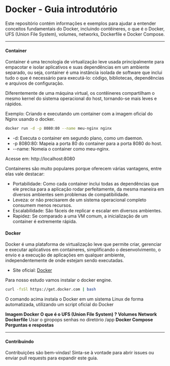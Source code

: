 # Docker - Guia introdutório
Este repositório contém informações e exemplos para ajudar a entender conceitos fundamentais do Docker, incluindo contêineres, o que é o Docker, UFS (Union File System), volumes, networks, Dockerfile e Docker Compose.
<hr>
<!--Antes de iniciar o estudo sobre Docker é necessário conhecer alguns conceitos. -->

#### Container
Container é uma tecnologia de virtualização leve usada principalmente para empacotar e isolar aplicativos e suas dependências em um ambiente separado, ou seja, container é uma instância isolada de software que inclui tudo o que é necessário para executá-lo: código, bibliotecas, dependências e arquivos de configuração.

Diferentemente de uma máquina virtual, os contêineres compartilham o mesmo kernel do sistema operacional do host, tornando-se mais leves e rápidos.

Exemplo: Criando e executando um container com a imagem oficial do Nginx usando o docker.

```bash
docker run -d -p 8080:80 --name meu-nginx nginx
```
* -d: Executa o container em segundo plano, como um daemon.
* -p 8080:80: Mapeia a porta 80 do container para a porta 8080 do host.
* --name: Nomeia o container como meu-nginx.

Acesse em: http://localhost:8080

Containeres são muito populares porque oferecem várias vantagens, entre elas vale destacar:
* Portabilidade: Como cada container inclui todas as dependências que ele precisa para a aplicação rodar perfeitamente, da mesma maneira em diversos ambientes sem problemas de compatibilidade.
* Leveza: or não precisarem de um sistema operacional completo consumem menos recursos.
* Escalabilidade: São fáceis de replicar e escalar em diversos ambientes.
* Rapidez:  Se comparado a uma VM comum, a inicialização de um container é extremente rápida.


#### Docker
Docker é uma plataforma de virtualização leve que permite criar, gerenciar e executar aplicativos em containeres, simplificando o desenvolvimento, o envio e a execução de aplicações em qualquer ambiente, independentemente de onde estejam sendo executadas.

* Site oficial: [Docker](https://docker.com/)

Para nosso estudo vamos instalar o docker engine.
```bash
curl -fsSl https://get.docker.com | bash
```
O comando acima instala o Docker em um sistema Linux de forma automatizada, utilizando um script oficial do Docker

**Imagem Docker**
**O que é o UFS (Union File System) ?**
**Volumes**
**Network**
**Dockerfile**
Usar o giropops senhas no diretório /app
**Docker Compose**
**Perguntas e respostas**
<hr>

#### Contribuindo
Contribuições são bem-vindas! Sinta-se à vontade para abrir issues ou enviar pull requests para expandir este guia.

